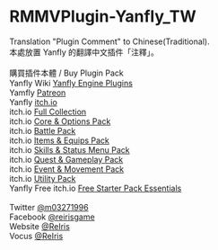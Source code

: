 # RMMVPlugin-Yanfly_TW
Translation "Plugin Comment" to Chinese(Traditional).<br>
本處放置 Yanfly 的翻譯中文插件「注釋」。<br>
<br>
購買插件本體 / Buy Plugin Pack<br>
Yanfly Wiki [Yanfly Engine Plugins](http://www.yanfly.moe/wiki/Category:Yanfly_Engine_Plugins)<br>
Yamfly [Patreon](https://www.patreon.com/Yanfly)<br>
Yanfly [itch.io](https://yanflyengineplugins.itch.io/)<br>
       itch.io [Full Collection](https://yanflyengineplugins.itch.io/yanfly-engine-plugins-full-collection)<br>
       itch.io [Core & Options Pack](https://yanflyengineplugins.itch.io/core-options-pack)<br>
       itch.io [Battle Pack](https://yanflyengineplugins.itch.io/bundle-battle-pack)<br>
       itch.io [Items & Equips Pack](https://yanflyengineplugins.itch.io/items-equips-pack)<br>
       itch.io [Skills & Status Menu Pack](https://yanflyengineplugins.itch.io/skills-status-menu-pack)<br>
       itch.io [Quest & Gameplay Pack](https://yanflyengineplugins.itch.io/quest-gameplay-pack)<br>
       itch.io [Event & Movement Pack](https://yanflyengineplugins.itch.io/event-movement-pack)<br>
       itch.io [Utility Pack](https://yanflyengineplugins.itch.io/utility-pack)<br>
Yanfly Free itch.io [Free Starter Pack Essentials](https://yanflyengineplugins.itch.io/free-starter-pack-essentials)<br>
<br>
Twitter [@m03271996](https://twitter.com/m03271996)<br>
Facebook [@reirisgame](https://www.facebook.com/reirisgame/)<br>
Website [@ReIris](https://m03271996.wixsite.com/reirisgame)<br>
Vocus [@ReIris](https://vocus.cc/user/@ReIris?page=1&tab=new)<br>
